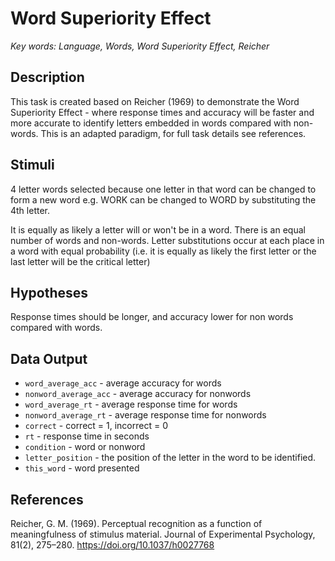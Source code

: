 Word Superiority Effect
========================

*Key words: Language, Words, Word Superiority Effect, Reicher*

Description
-------------

This task is created based on Reicher (1969) to demonstrate the Word Superiority Effect - where response times and accuracy will be faster and more accurate to identify letters embedded in words compared with non-words. This is an adapted paradigm, for full task details see references.

Stimuli
--------
4 letter words selected because one letter in that word can be changed to form a new word e.g. WORK can be changed to WORD by substituting the 4th letter. 

It is equally as likely a letter will or won't be in a word. 
There is an equal number of words and non-words.
Letter substitutions occur at each place in a word with equal probability (i.e. it is equally as likely the first letter or the last letter will be the critical letter)

Hypotheses
-------------

Response times should be longer, and accuracy lower for non words compared with words.

Data Output
-------------

* `word_average_acc` - average accuracy for words
* `nonword_average_acc` - average accuracy for nonwords
* `word_average_rt` - average response time for words
* `nonword_average_rt` - average response time for nonwords
* `correct` - correct = 1, incorrect = 0
* `rt` - response time in seconds
* `condition` - word or nonword
* `letter_position` - the position of the letter in the word to be identified.
* `this_word` - word presented

References
-------------

Reicher, G. M. (1969). Perceptual recognition as a function of meaningfulness of stimulus material. Journal of Experimental Psychology, 81(2), 275–280. https://doi.org/10.1037/h0027768
